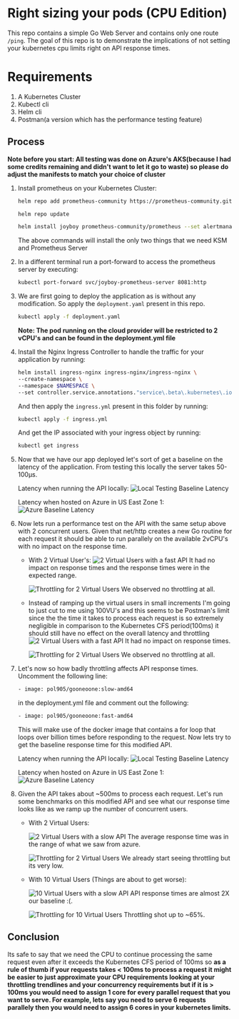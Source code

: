 # Right sizing your pods (CPU Edition)

This repo contains a simple Go Web Server and contains only one route `/ping`. The goal of this repo is to demonstrate the implications of not setting your kubernetes cpu limits right on API response times.

# Requirements
1. A Kubernetes Cluster
3. Kubectl cli
4. Helm cli
5. Postman(a version which has the performance testing feature)

## Process
**Note before you start: All testing was done on Azure's AKS(because I had some credits remaining and didn't want to let it go to waste) so please do adjust the manifests to match your choice of cluster**

1. Install prometheus on your Kubernetes Cluster:
    ```bash
    helm repo add prometheus-community https://prometheus-community.github.io/helm-charts

    helm repo update

    helm install joyboy prometheus-community/prometheus --set alertmanager.enabled=false --set prometheus-node-exporter.enabled=false --set prometheus-pushgateway.enabled=false
    ```
    The above commands will install the only two things that we need KSM and Prometheus Server

2. In a different terminal run a port-forward to access the prometheus server by executing:
    ```bash
    kubectl port-forward svc/joyboy-prometheus-server 8081:http
    ```
3. We are first going to deploy the application as is without any modification. So apply the `deployment.yaml` present in this repo.
    ```bash
    kubectl apply -f deployment.yaml
    ```

    **Note: The pod running on the cloud provider will be restricted to 2 vCPU's and can be found in the deployment.yml file**

4. Install the Nginx Ingress Controller to handle the traffic for your application by running:
    ```bash
    helm install ingress-nginx ingress-nginx/ingress-nginx \
    --create-namespace \
    --namespace $NAMESPACE \
    --set controller.service.annotations."service\.beta\.kubernetes\.io/azure-load-balancer-health-probe-request-path"=/healthz
    ```

    And then apply the `ingress.yml` present in this folder by running:
    ```bash
    kubectl apply -f ingress.yml
    ```
    And get the IP associated with your ingress object by running:
    ```bash
    kubectl get ingress
    ```

5. Now that we have our app deployed let's sort of get a baseline on the latency of the application. From testing this locally the server takes 50-100µs.

    Latency when running the API locally:
    ![Local Testing Baseline Latency](./images/base_local_latency.png)

    Latency when hosted on Azure in US East Zone 1:
    ![Azure Baseline Latency](./images/base_azure_latency.png)


6. Now lets run a performance test on the API with the same setup above with 2 concurrent users. Given that net/http creates a new Go routine for each request it should be able to run parallely on the available 2vCPU's with no impact on the response time.
    - With 2 Virtual User's:
        ![2 Virtual Users with a fast API](./images/no_op_2vu.png)
        It had no impact on response times and the response times were in the expected range.
        
        ![Throttling for 2 Virtual Users](./images/no_op_2vu_throttling.png)
        We observed no throttling at all.
    - Instead of ramping up the virtual users in small increments I'm going to just cut to me using 100VU's and this seems to be Postman's limit since the the time it takes to process each request is so extremely negligible in comparison to the Kubernetes CFS period(100ms) it should still have no effect on the overall latency and throttling
        ![2 Virtual Users with a fast API](./images/no_op_100vu.png)
        It had no impact on response times.
        
        ![Throttling for 2 Virtual Users](./images/no_op_100vu_throttling.png)
        We observed no throttling at all.

7. Let's now so how badly throttling affects API response times. Uncomment the following line:
    ```bash
    - image: pol905/gooneoone:slow-amd64 
    ```
    in the deployment.yml file and comment out the following:
    ```bash
    - image: pol905/gooneoone:fast-amd64 
    ```
    This will make use of the docker image that contains a for loop that loops over billion times before responding to the request. Now lets try to get the baseline response time for this modified API.

    Latency when running the API locally:
    ![Local Testing Baseline Latency](./images/base_local_modified_latency.png)

    Latency when hosted on Azure in US East Zone 1:
    ![Azure Baseline Latency](./images/base_azure_modified_latency.png)

8. Given the API takes about ~500ms to process each request. Let's run some benchmarks on this modified API and see what our response time looks like as we ramp up the number of concurrent users.
    - With 2 Virtual Users:
    
        ![2 Virtual Users with a slow API](./images/op_2vu.png)
        The average response time was in the range of what we saw from azure.

        ![Throttling for 2 Virtual Users](./images/op_2vu_throttling.png)
        We already start seeing throttling but its very low.
    
    - With 10 Virtual Users (Things are about to get worse):

        ![10 Virtual Users with a slow API](./images/op_10vu.png)
        API response times are almost 2X our baseline :(.

        ![Throttling for 10 Virtual Users](./images/op_10vu_throttling.png)
        Throttling shot up to ~65%.


## Conclusion

Its safe to say that we need the CPU to continue processing the same request even after it exceeds the Kubernetes CFS period of 100ms so **as a rule of thumb if your requests takes < 100ms to process a request it might be easier to just approximate your CPU requirements looking at your throttling trendlines and your concurrency requirements but if it is > 100ms you would need to assign 1 core for every parallel request that you want to serve. For example, lets say you need to serve 6 requests parallely then you would need to assign 6 cores in your kubernetes limits.**


